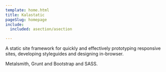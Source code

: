 ```yaml
---
template: home.html
title: Kalastatic
pageSlug: homepage
include:
  included: asection/asection

---
```

A static site framework for quickly and effectively prototyping responsive sites, developing styleguides and designing in-browser.

Metalsmith, Grunt and Bootstrap and SASS.
